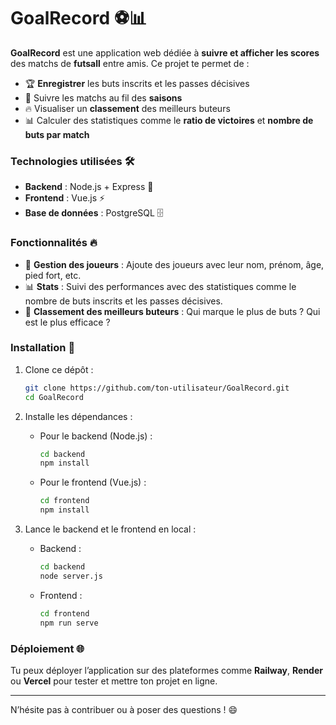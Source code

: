 
# GoalRecord ⚽📊

**GoalRecord** est une application web dédiée à **suivre et afficher les scores** des matchs de **futsall** entre amis. Ce projet te permet de :

- 🏆 **Enregistrer** les buts inscrits et les passes décisives
- 📅 Suivre les matchs au fil des **saisons**
- 🔥 Visualiser un **classement** des meilleurs buteurs
- 📊 Calculer des statistiques comme le **ratio de victoires** et **nombre de buts par match**

### Technologies utilisées 🛠️

- **Backend** : Node.js + Express 🚀
- **Frontend** : Vue.js ⚡
- **Base de données** : PostgreSQL 🗄️

### Fonctionnalités 🔥

- 👥 **Gestion des joueurs** : Ajoute des joueurs avec leur nom, prénom, âge, pied fort, etc.
- 📊 **Stats** : Suivi des performances avec des statistiques comme le nombre de buts inscrits et les passes décisives.
- 🏅 **Classement des meilleurs buteurs** : Qui marque le plus de buts ? Qui est le plus efficace ?

### Installation 🚀

1. Clone ce dépôt :
   ```bash
   git clone https://github.com/ton-utilisateur/GoalRecord.git
   cd GoalRecord
   ```

2. Installe les dépendances :
   - Pour le backend (Node.js) :
     ```bash
     cd backend
     npm install
     ```

   - Pour le frontend (Vue.js) :
     ```bash
     cd frontend
     npm install
     ```

3. Lance le backend et le frontend en local :
   - Backend :
     ```bash
     cd backend
     node server.js
     ```

   - Frontend :
     ```bash
     cd frontend
     npm run serve
     ```

### Déploiement 🌐

Tu peux déployer l’application sur des plateformes comme **Railway**, **Render** ou **Vercel** pour tester et mettre ton projet en ligne.

---

N’hésite pas à contribuer ou à poser des questions ! 😄
